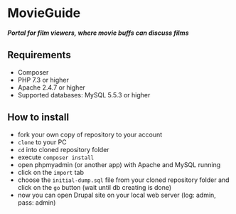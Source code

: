 # MovieGuide
***Portal for film viewers, where movie buffs can discuss films***

## Requirements

- Composer
- PHP 7.3 or higher
- Apache 2.4.7 or higher
- Supported databases: MySQL 5.5.3 or higher

## How to install
- fork your own copy of repository to your account
- `clone` to your PC 
- `cd` into cloned repository folder
- execute `composer install`
- open phpmyadmin (or another app) with Apache and MySQL running
- click on the `import` tab
- choose the `initial-dump.sql` file from your cloned repository folder and click on the `go` button (wait until db creating is done)
- now you can open Drupal site on your local web server (log: admin, pass: admin)
